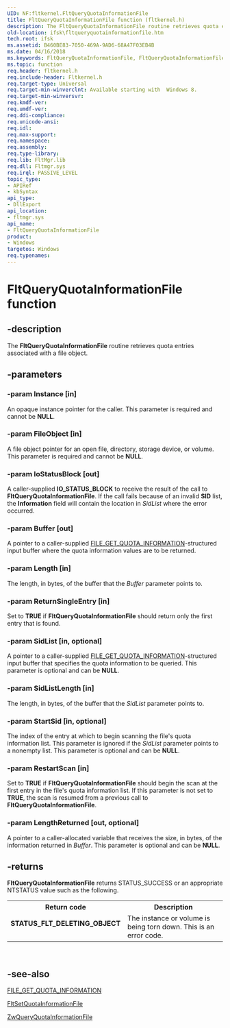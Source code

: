 ```yaml
---
UID: NF:fltkernel.FltQueryQuotaInformationFile
title: FltQueryQuotaInformationFile function (fltkernel.h)
description: The FltQueryQuotaInformationFile routine retrieves quota entries associated with a file object.
old-location: ifsk\fltqueryquotainformationfile.htm
tech.root: ifsk
ms.assetid: B460BE83-7050-469A-9AD6-68A47F03EB4B
ms.date: 04/16/2018
ms.keywords: FltQueryQuotaInformationFile, FltQueryQuotaInformationFile function [Installable File System Drivers], fltkernel/FltQueryQuotaInformationFile, ifsk.fltqueryquotainformationfile
ms.topic: function
req.header: fltkernel.h
req.include-header: Fltkernel.h
req.target-type: Universal
req.target-min-winverclnt: Available starting with  Windows 8.
req.target-min-winversvr: 
req.kmdf-ver: 
req.umdf-ver: 
req.ddi-compliance: 
req.unicode-ansi: 
req.idl: 
req.max-support: 
req.namespace: 
req.assembly: 
req.type-library: 
req.lib: FltMgr.lib
req.dll: Fltmgr.sys
req.irql: PASSIVE_LEVEL
topic_type:
- APIRef
- kbSyntax
api_type:
- DllExport
api_location:
- fltmgr.sys
api_name:
- FltQueryQuotaInformationFile
product:
- Windows
targetos: Windows
req.typenames: 
---
```


# FltQueryQuotaInformationFile function


## -description


The <b>FltQueryQuotaInformationFile</b> routine retrieves quota entries associated with a file object.


## -parameters




### -param Instance [in]

An opaque instance pointer for the caller. This parameter is required and cannot be <b>NULL</b>. 


### -param FileObject [in]

A file object pointer for an open file, directory, storage device, or volume. This parameter is required and cannot be <b>NULL</b>. 


### -param IoStatusBlock [out]

A caller-supplied <b>IO_STATUS_BLOCK</b> to receive the result of the call to <b>FltQueryQuotaInformationFile</b>. If the call  fails because of an invalid <b>SID</b> list, the <b>Information</b> field will contain the location in <i>SidList</i> where the error occurred.


### -param Buffer [out]

A pointer to a caller-supplied <a href="https://msdn.microsoft.com/2abaf505-b890-43b6-a277-d930417bdcb8"> FILE_GET_QUOTA_INFORMATION</a>-structured input buffer where the quota information values are to be returned. 


### -param Length [in]

The length, in bytes, of the buffer that the <i>Buffer</i> parameter points to. 


### -param ReturnSingleEntry [in]

Set to <b>TRUE</b> if <b>FltQueryQuotaInformationFile</b> should return only the first entry that is found. 


### -param SidList [in, optional]

A pointer to a caller-supplied <a href="https://msdn.microsoft.com/library/windows/hardware/ff540298">FILE_GET_QUOTA_INFORMATION</a>-structured input buffer that specifies the quota information to be queried. This parameter is optional and can be <b>NULL</b>. 


### -param SidListLength [in]

The length, in bytes, of the buffer that the <i>SidList</i> parameter points to. 


### -param StartSid [in, optional]

The index of the entry at which to begin scanning the file's quota information list. This parameter is ignored if the <i>SidList</i> parameter points to a nonempty list. This parameter is optional and can be <b>NULL</b>. 


### -param RestartScan [in]

Set to <b>TRUE</b> if <b>FltQueryQuotaInformationFile</b> should begin the scan at the first entry in the file's quota information list. If this parameter is not set to <b>TRUE</b>, the scan is resumed from a previous call to <b>FltQueryQuotaInformationFile</b>. 


### -param LengthReturned [out, optional]

A pointer to a caller-allocated variable that receives the size, in bytes, of the information returned in <i>Buffer</i>. This parameter is optional and can be <b>NULL</b>. 


## -returns



<b>FltQueryQuotaInformationFile</b> returns STATUS_SUCCESS or an appropriate NTSTATUS value such as the following. 

<table>
<tr>
<th>Return code</th>
<th>Description</th>
</tr>
<tr>
<td width="40%">
<dl>
<dt><b>STATUS_FLT_DELETING_OBJECT</b></dt>
</dl>
</td>
<td width="60%">
The instance or volume is being torn down. This is an error code. 

</td>
</tr>
</table>
 




## -see-also




<a href="https://msdn.microsoft.com/library/windows/hardware/ff540298">FILE_GET_QUOTA_INFORMATION</a>



<a href="https://msdn.microsoft.com/library/windows/hardware/hh451042">FltSetQuotaInformationFile</a>



<a href="https://msdn.microsoft.com/library/windows/hardware/ff567064">ZwQueryQuotaInformationFile</a>
 

 

